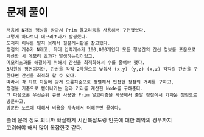 # 문제 풀이
```text
처음에 N개의 행성을 받아서 Prim 알고리즘을 사용해서 구현했었다.
그렇게 하다보니 메모리초과가 발생했다.
도저히 이유를 알지 못해서 질문게시판을 참고했다.
정점의 개수가 N개고, 최대 입력개수가 100,000개인데 모든 행성간의 간선 정보를 포문으로 계산할 시 메모리 초과가 발생하는것이었고,
메모리초과를 해결하기 위해서 간선을 최적화해서 수를 줄여야 했다.
3차원의 평면이지만, 간선을 각각 2차원으로 낮춰서 (x,y) (y,z) (x,z) 각각의 간선을 구한다면 간선을 최적화 할 수 있다.
따라서 각 좌표 차원에 맞게 오름차순으로 정렬해서 인접한 정점의 거리를 구하고,
정점을 기준으로 뻗어나가는 점과 거리를 계산한 Node를 구해준다.
그 다음으론 우선순위 큐를 사용한 Prim 알고리즘을 사용해서 출발 정점에서 가까운 정점으로 방문하고,
방문한 노드에 대해서 비용을 계속해서 더해주면 끝이다.
```

플레 문제 정도 되니까 확실하게 시간복잡도랑 인풋에 대한 최악의 경우까지    
고려해야 해서 많이 복잡한것 같다.